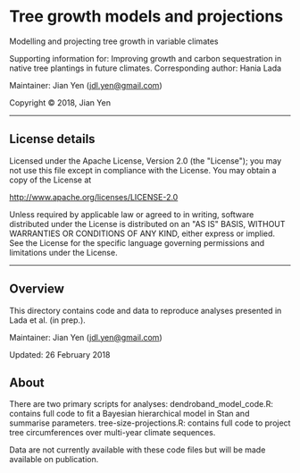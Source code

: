 # Tree growth models and projections
Modelling and projecting tree growth in variable climates

Supporting information for:
Improving growth and carbon sequestration in native tree plantings in future climates.
Corresponding author: Hania Lada

Maintainer: Jian Yen (jdl.yen@gmail.com)

Copyright &copy; 2018, Jian Yen

*****

## License details
Licensed under the Apache License, Version 2.0 (the "License");
you may not use this file except in compliance with the License.
You may obtain a copy of the License at

  http://www.apache.org/licenses/LICENSE-2.0

Unless required by applicable law or agreed to in writing, software
distributed under the License is distributed on an "AS IS" BASIS,
WITHOUT WARRANTIES OR CONDITIONS OF ANY KIND, either express or implied.
See the License for the specific language governing permissions and
limitations under the License.

*****

## Overview
This directory contains code and data to reproduce analyses presented in Lada et al. (in prep.).

Maintainer: Jian Yen (jdl.yen@gmail.com)

Updated: 26 February 2018

## About
There are two primary scripts for analyses:
dendroband_model_code.R: contains full code to fit a Bayesian hierarchical model in Stan and summarise parameters.
tree-size-projections.R: contains full code to project tree circumferences over multi-year climate sequences.

Data are not currently available with these code files but will be made available on publication. 

